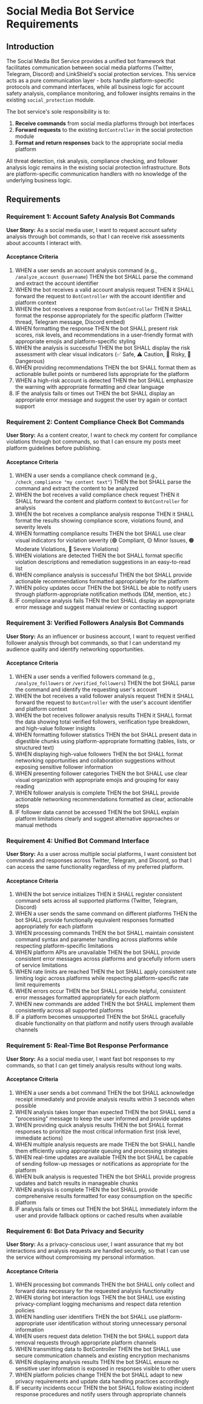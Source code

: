 # Social Media Bot Service Requirements

## Introduction

The Social Media Bot Service provides a unified bot framework that facilitates communication between social media platforms (Twitter, Telegram, Discord) and LinkShield's social protection services. This service acts as a pure communication layer - bots handle platform-specific protocols and command interfaces, while all business logic for account safety analysis, compliance monitoring, and follower insights remains in the existing `social_protection` module.

The bot service's sole responsibility is to:
1. **Receive commands** from social media platforms through bot interfaces
2. **Forward requests** to the existing `BotController` in the social protection module  
3. **Format and return responses** back to the appropriate social media platform

All threat detection, risk analysis, compliance checking, and follower analysis logic remains in the existing social protection infrastructure. Bots are platform-specific communication handlers with no knowledge of the underlying business logic.

## Requirements

### Requirement 1: Account Safety Analysis Bot Commands

**User Story:** As a social media user, I want to request account safety analysis through bot commands, so that I can receive risk assessments about accounts I interact with.

#### Acceptance Criteria

1. WHEN a user sends an account analysis command (e.g., `/analyze_account @username`) THEN the bot SHALL parse the command and extract the account identifier
2. WHEN the bot receives a valid account analysis request THEN it SHALL forward the request to `BotController` with the account identifier and platform context
3. WHEN the bot receives a response from `BotController` THEN it SHALL format the response appropriately for the specific platform (Twitter thread, Telegram message, Discord embed)
4. WHEN formatting the response THEN the bot SHALL present risk scores, risk levels, and recommendations in a user-friendly format with appropriate emojis and platform-specific styling
5. WHEN the analysis is successful THEN the bot SHALL display the risk assessment with clear visual indicators (✅ Safe, ⚠️ Caution, 🚫 Risky, 🔴 Dangerous)
6. WHEN providing recommendations THEN the bot SHALL format them as actionable bullet points or numbered lists appropriate for the platform
7. WHEN a high-risk account is detected THEN the bot SHALL emphasize the warning with appropriate formatting and clear language
8. IF the analysis fails or times out THEN the bot SHALL display an appropriate error message and suggest the user try again or contact support

### Requirement 2: Content Compliance Check Bot Commands

**User Story:** As a content creator, I want to check my content for compliance violations through bot commands, so that I can ensure my posts meet platform guidelines before publishing.

#### Acceptance Criteria

1. WHEN a user sends a compliance check command (e.g., `/check_compliance "my content text"`) THEN the bot SHALL parse the command and extract the content to be analyzed
2. WHEN the bot receives a valid compliance check request THEN it SHALL forward the content and platform context to `BotController` for analysis
3. WHEN the bot receives a compliance analysis response THEN it SHALL format the results showing compliance score, violations found, and severity levels
4. WHEN formatting compliance results THEN the bot SHALL use clear visual indicators for violation severity (🟢 Compliant, 🟡 Minor Issues, 🟠 Moderate Violations, 🔴 Severe Violations)
5. WHEN violations are detected THEN the bot SHALL format specific violation descriptions and remediation suggestions in an easy-to-read list
6. WHEN compliance analysis is successful THEN the bot SHALL provide actionable recommendations formatted appropriately for the platform
7. WHEN policy updates occur THEN the bot SHALL be able to notify users through platform-appropriate notification methods (DM, mention, etc.)
8. IF compliance analysis fails THEN the bot SHALL display an appropriate error message and suggest manual review or contacting support

### Requirement 3: Verified Followers Analysis Bot Commands

**User Story:** As an influencer or business account, I want to request verified follower analysis through bot commands, so that I can understand my audience quality and identify networking opportunities.

#### Acceptance Criteria

1. WHEN a user sends a verified followers command (e.g., `/analyze_followers` or `/verified_followers`) THEN the bot SHALL parse the command and identify the requesting user's account
2. WHEN the bot receives a valid follower analysis request THEN it SHALL forward the request to `BotController` with the user's account identifier and platform context
3. WHEN the bot receives follower analysis results THEN it SHALL format the data showing total verified followers, verification type breakdown, and high-value follower insights
4. WHEN formatting follower statistics THEN the bot SHALL present data in digestible chunks using platform-appropriate formatting (tables, lists, or structured text)
5. WHEN displaying high-value followers THEN the bot SHALL format networking opportunities and collaboration suggestions without exposing sensitive follower information
6. WHEN presenting follower categories THEN the bot SHALL use clear visual organization with appropriate emojis and grouping for easy reading
7. WHEN follower analysis is complete THEN the bot SHALL provide actionable networking recommendations formatted as clear, actionable steps
8. IF follower data cannot be accessed THEN the bot SHALL explain platform limitations clearly and suggest alternative approaches or manual methods

### Requirement 4: Unified Bot Command Interface

**User Story:** As a user across multiple social platforms, I want consistent bot commands and responses across Twitter, Telegram, and Discord, so that I can access the same functionality regardless of my preferred platform.

#### Acceptance Criteria

1. WHEN the bot service initializes THEN it SHALL register consistent command sets across all supported platforms (Twitter, Telegram, Discord)
2. WHEN a user sends the same command on different platforms THEN the bot SHALL provide functionally equivalent responses formatted appropriately for each platform
3. WHEN processing commands THEN the bot SHALL maintain consistent command syntax and parameter handling across platforms while respecting platform-specific limitations
4. WHEN platform APIs are unavailable THEN the bot SHALL provide consistent error messages across platforms and gracefully inform users of service limitations
5. WHEN rate limits are reached THEN the bot SHALL apply consistent rate limiting logic across platforms while respecting platform-specific rate limit requirements
6. WHEN errors occur THEN the bot SHALL provide helpful, consistent error messages formatted appropriately for each platform
7. WHEN new commands are added THEN the bot SHALL implement them consistently across all supported platforms
8. IF a platform becomes unsupported THEN the bot SHALL gracefully disable functionality on that platform and notify users through available channels

### Requirement 5: Real-Time Bot Response Performance

**User Story:** As a social media user, I want fast bot responses to my commands, so that I can get timely analysis results without long waits.

#### Acceptance Criteria

1. WHEN a user sends a bot command THEN the bot SHALL acknowledge receipt immediately and provide analysis results within 3 seconds when possible
2. WHEN analysis takes longer than expected THEN the bot SHALL send a "processing" message to keep the user informed and provide updates
3. WHEN providing quick analysis results THEN the bot SHALL format responses to prioritize the most critical information first (risk level, immediate actions)
4. WHEN multiple analysis requests are made THEN the bot SHALL handle them efficiently using appropriate queuing and processing strategies
5. WHEN real-time updates are available THEN the bot SHALL be capable of sending follow-up messages or notifications as appropriate for the platform
6. WHEN bulk analysis is requested THEN the bot SHALL provide progress updates and batch results in manageable chunks
7. WHEN analysis is complete THEN the bot SHALL provide comprehensive results formatted for easy consumption on the specific platform
8. IF analysis fails or times out THEN the bot SHALL immediately inform the user and provide fallback options or cached results when available

### Requirement 6: Bot Data Privacy and Security

**User Story:** As a privacy-conscious user, I want assurance that my bot interactions and analysis requests are handled securely, so that I can use the service without compromising my personal information.

#### Acceptance Criteria

1. WHEN processing bot commands THEN the bot SHALL only collect and forward data necessary for the requested analysis functionality
2. WHEN storing bot interaction logs THEN the bot SHALL use existing privacy-compliant logging mechanisms and respect data retention policies
3. WHEN handling user identifiers THEN the bot SHALL use platform-appropriate user identification without storing unnecessary personal information
4. WHEN users request data deletion THEN the bot SHALL support data removal requests through appropriate platform channels
5. WHEN transmitting data to BotController THEN the bot SHALL use secure communication channels and existing encryption mechanisms
6. WHEN displaying analysis results THEN the bot SHALL ensure no sensitive user information is exposed in responses visible to other users
7. WHEN platform policies change THEN the bot SHALL adapt to new privacy requirements and update data handling practices accordingly
8. IF security incidents occur THEN the bot SHALL follow existing incident response procedures and notify users through appropriate channels